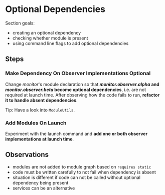# Optional Dependencies

Section goals:

* creating an optional dependency
* checking whether module is present
* using command line flags to add optional dependencies


## Steps

### Make Dependency On Observer Implementations Optional

Change _monitor_'s module declaration so that **_monitor.observer.alpha_ and _monitor.observer.beta_ become optional dependencies**, i.e. are not required at launch time.
After observing how the code fails to run, **refactor it to handle absent dependencies**.

Tip: Have a look into `ModuleUtils`.


### Add Modules On Launch

Experiment with the launch command and **add one or both observer implementations at launch time**.


## Observations

* modules are not added to module graph based on `requires static`
* code must be written carefully to not fail when dependency is absent
* situation is different if code can not be called without optional dependency being present
* services can be an alternative

